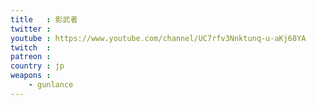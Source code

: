 ```yaml
---
title   : 影武者
twitter : 
youtube : https://www.youtube.com/channel/UC7rfv3Nnktunq-u-aKj68YA
twitch  : 
patreon : 
country : jp
weapons :
    - gunlance
---
```


